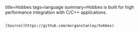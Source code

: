 title=Hobbes
tags=language
summary=Hobbes is built for high performance integration with C/C++ applications.
~~~~~~

[Source](https://github.com/morganstanley/hobbes)

